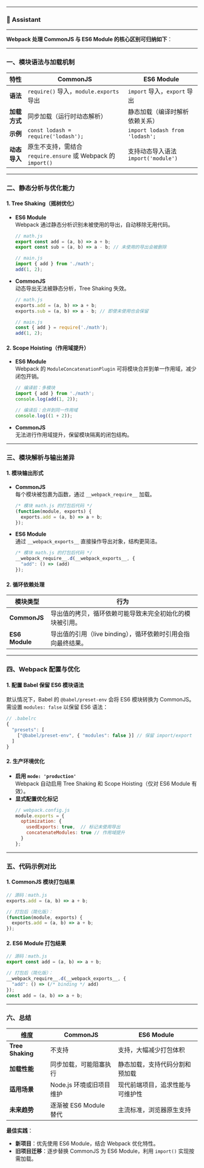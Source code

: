 
---
### 🤖 Assistant

---

**Webpack 处理 CommonJS 与 ES6 Module 的核心区别可归纳如下**：

---

### **一、模块语法与加载机制**
| **特性**               | **CommonJS**                                  | **ES6 Module**                            |
|------------------------|-----------------------------------------------|-------------------------------------------|
| **语法**               | `require()` 导入，`module.exports` 导出       | `import` 导入，`export` 导出              |
| **加载方式**           | 同步加载（运行时动态解析）                     | 静态加载（编译时解析依赖关系）             |
| **示例**               | `const lodash = require('lodash');`           | `import lodash from 'lodash';`            |
| **动态导入**           | 原生不支持，需结合 `require.ensure` 或 Webpack 的 `import()` | 支持动态导入语法 `import('module')`       |

---

### **二、静态分析与优化能力**
#### **1. Tree Shaking（摇树优化）**
- **ES6 Module**  
  Webpack 通过静态分析识别未被使用的导出，自动移除无用代码。  
  ```javascript
  // math.js
  export const add = (a, b) => a + b;
  export const sub = (a, b) => a - b; // 未使用的导出会被删除

  // main.js
  import { add } from './math';
  add(1, 2);
  ```

- **CommonJS**  
  动态导出无法被静态分析，Tree Shaking 失效。  
  ```javascript
  // math.js
  exports.add = (a, b) => a + b;
  exports.sub = (a, b) => a - b; // 即使未使用也会保留

  // main.js
  const { add } = require('./math');
  add(1, 2);
  ```

#### **2. Scope Hoisting（作用域提升）**
- **ES6 Module**  
  Webpack 的 `ModuleConcatenationPlugin` 可将模块合并到单一作用域，减少闭包开销。  
  ```javascript
  // 编译前：多模块
  import { add } from './math';
  console.log(add(1, 2));

  // 编译后：合并到同一作用域
  console.log((1 + 2));
  ```

- **CommonJS**  
  无法进行作用域提升，保留模块隔离的闭包结构。

---

### **三、模块解析与输出差异**
#### **1. 模块输出形式**
- **CommonJS**  
  每个模块被包裹为函数，通过 `__webpack_require__` 加载。  
  ```javascript
  /* 模块 math.js 的打包后代码 */
  (function(module, exports) {
    exports.add = (a, b) => a + b;
  });
  ```

- **ES6 Module**  
  通过 `__webpack_exports__` 直接操作导出对象，结构更简洁。  
  ```javascript
  /* 模块 math.js 的打包后代码 */
  __webpack_require__.d(__webpack_exports__, {
    "add": () => (add)
  });
  ```

#### **2. 循环依赖处理**
| **模块类型**      | **行为**                                                                 |
|------------------|-------------------------------------------------------------------------|
| **CommonJS**     | 导出值的拷贝，循环依赖可能导致未完全初始化的模块被引用。                  |
| **ES6 Module**   | 导出值的引用（live binding），循环依赖时引用会指向最终结果。              |

---

### **四、Webpack 配置与优化**
#### **1. 配置 Babel 保留 ES6 模块语法**
默认情况下，Babel 的 `@babel/preset-env` 会将 ES6 模块转换为 CommonJS。需设置 `modules: false` 以保留 ES6 语法：  
```javascript
// .babelrc
{
  "presets": [
    ["@babel/preset-env", { "modules": false }] // 保留 import/export
  ]
}
```

#### **2. 生产环境优化**
- **启用 `mode: 'production'`**  
  Webpack 自动启用 Tree Shaking 和 Scope Hoisting（仅对 ES6 Module 有效）。  
- **显式配置优化标记**  
  ```javascript
  // webpack.config.js
  module.exports = {
    optimization: {
      usedExports: true,  // 标记未使用导出
      concatenateModules: true // 作用域提升
    }
  };
  ```

---

### **五、代码示例对比**
#### **1. CommonJS 模块打包结果**
```javascript
// 源码：math.js
exports.add = (a, b) => a + b;

// 打包后（简化版）：
(function(module, exports) {
  exports.add = (a, b) => a + b;
});
```

#### **2. ES6 Module 打包结果**
```javascript
// 源码：math.js
export const add = (a, b) => a + b;

// 打包后（简化版）：
__webpack_require__.d(__webpack_exports__, { 
  "add": () => (/* binding */ add) 
});
const add = (a, b) => a + b;
```

---

### **六、总结**
| **维度**         | **CommonJS**                              | **ES6 Module**                          |
|------------------|------------------------------------------|-----------------------------------------|
| **Tree Shaking** | 不支持                                    | 支持，大幅减少打包体积                   |
| **加载性能**     | 同步加载，可能阻塞执行                    | 静态加载，支持代码分割和预加载           |
| **适用场景**     | Node.js 环境或旧项目维护                  | 现代前端项目，追求性能与可维护性         |
| **未来趋势**     | 逐渐被 ES6 Module 替代                    | 主流标准，浏览器原生支持                 |

**最佳实践**：  
- **新项目**：优先使用 ES6 Module，结合 Webpack 优化特性。  
- **旧项目迁移**：逐步替换 CommonJS 为 ES6 Module，利用 `import()` 实现按需加载。